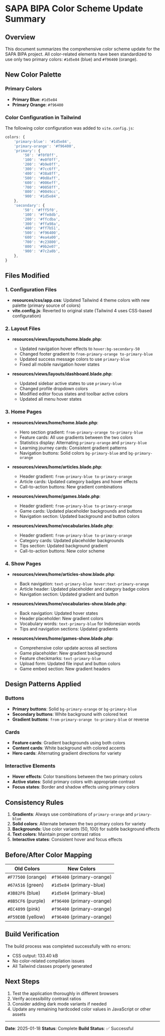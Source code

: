 # SAPA BIPA Color Scheme Update Summary

## Overview
This document summarizes the comprehensive color scheme update for the SAPA BIPA project. All color-related elements have been standardized to use only two primary colors: `#1d5e84` (blue) and `#f96400` (orange).

## New Color Palette

### Primary Colors
- **Primary Blue**: `#1d5e84`
- **Primary Orange**: `#f96400`

### Color Configuration in Tailwind
The following color configuration was added to `vite.config.js`:

```javascript
colors: {
    'primary-blue': '#1d5e84',
    'primary-orange': '#f96400',
    'primary': {
        '50': '#f0f8ff',
        '100': '#e0f0ff',
        '200': '#b9e0ff',
        '300': '#7cc6ff',
        '400': '#38a8ff',
        '500': '#0d8aff',
        '600': '#006eff',
        '700': '#0058ff',
        '800': '#0049cc',
        '900': '#1d5e84',
    },
    'secondary': {
        '50': '#fff5f0',
        '100': '#ffe8db',
        '200': '#ffcdba',
        '300': '#ffa98a',
        '400': '#ff7b51',
        '500': '#f96400',
        '600': '#ea4a00',
        '700': '#c23800',
        '800': '#9b2e07',
        '900': '#7c2a0b',
    },
}
```

## Files Modified

### 1. Configuration Files
- **resources/css/app.css**: Updated Tailwind 4 theme colors with new palette (primary source of colors)
- **vite.config.js**: Reverted to original state (Tailwind 4 uses CSS-based configuration)

### 2. Layout Files
- **resources/views/layouts/home.blade.php**: 
  - Updated navigation hover effects to `hover:bg-secondary-50`
  - Changed footer gradient to `from-primary-orange to-primary-blue`
  - Updated success message colors to use `primary-blue`
  - Fixed all mobile navigation hover states
  
- **resources/views/layouts/dashboard.blade.php**:
  - Updated sidebar active states to use `primary-blue`
  - Changed profile dropdown colors
  - Modified editor focus states and toolbar active colors
  - Updated all menu hover states

### 3. Home Pages
- **resources/views/home/home.blade.php**:
  - Hero section gradient: `from-primary-orange to-primary-blue`
  - Feature cards: All use gradients between the two colors
  - Statistics display: Alternating `primary-orange` and `primary-blue`
  - Learning journey cards: Consistent gradient patterns
  - Navigation buttons: Solid colors `bg-primary-blue` and `bg-primary-orange`

- **resources/views/home/articles.blade.php**:
  - Header gradient: `from-primary-blue to-primary-orange`
  - Article cards: Updated category badges and hover effects
  - Call-to-action buttons: New gradient combinations

- **resources/views/home/games.blade.php**:
  - Header gradient: `from-primary-blue to-primary-orange`
  - Game cards: Updated placeholder backgrounds and buttons
  - Navigation section: Updated background and button colors

- **resources/views/home/vocabularies.blade.php**:
  - Header gradient: `from-primary-blue to-primary-orange`
  - Category cards: Updated placeholder backgrounds
  - Tips section: Updated background gradient
  - Call-to-action buttons: New color scheme

### 4. Show Pages
- **resources/views/home/articles-show.blade.php**:
  - Back navigation: `text-primary-blue hover:text-primary-orange`
  - Article header: Updated placeholder and category badge colors
  - Navigation section: Updated gradient and button

- **resources/views/home/vocabularies-show.blade.php**:
  - Back navigation: Updated hover states
  - Header placeholder: New gradient colors
  - Vocabulary words: `text-primary-blue` for Indonesian words
  - Tips and navigation sections: Updated gradients

- **resources/views/home/games-show.blade.php**:
  - Comprehensive color update across all sections
  - Game placeholder: New gradient background
  - Feature checkmarks: `text-primary-blue`
  - Upload form: Updated file input and button colors
  - Game embed section: New gradient headers

## Design Patterns Applied

### Buttons
- **Primary buttons**: Solid `bg-primary-orange` or `bg-primary-blue`
- **Secondary buttons**: White background with colored text
- **Gradient buttons**: `from-primary-orange to-primary-blue` or reverse

### Cards
- **Feature cards**: Gradient backgrounds using both colors
- **Content cards**: White background with colored accents
- **Hero cards**: Alternating gradient directions for variety

### Interactive Elements
- **Hover effects**: Color transitions between the two primary colors
- **Active states**: Solid primary colors with appropriate contrast
- **Focus states**: Border and shadow effects using primary colors

## Consistency Rules

1. **Gradients**: Always use combinations of `primary-orange` and `primary-blue`
2. **Solid colors**: Alternate between the two primary colors for variety
3. **Backgrounds**: Use color variants (50, 100) for subtle background effects
4. **Text colors**: Maintain proper contrast ratios
5. **Interactive states**: Consistent hover and focus effects

## Before/After Color Mapping

| Old Colors | New Colors |
|------------|------------|
| `#F77500` (orange) | `#f96400` (primary-orange) |
| `#67A516` (green) | `#1d5e84` (primary-blue) |
| `#3B82F6` (blue) | `#1d5e84` (primary-blue) |
| `#8B5CF6` (purple) | `#f96400` (primary-orange) |
| `#EC4899` (pink) | `#f96400` (primary-orange) |
| `#F59E0B` (yellow) | `#f96400` (primary-orange) |

## Build Verification
The build process was completed successfully with no errors:
- CSS output: 133.40 kB
- No color-related compilation issues
- All Tailwind classes properly generated

## Next Steps
1. Test the application thoroughly in different browsers
2. Verify accessibility contrast ratios
3. Consider adding dark mode variants if needed
4. Update any remaining hardcoded color values in JavaScript or other assets

---

**Date**: 2025-01-18
**Status**: Complete
**Build Status**: ✅ Successful
